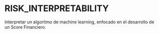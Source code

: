 # RISK_INTERPRETABILITY
Interpretar un algoritmo de machine learning, enfocado en el desarrollo de un Score Financiero.



